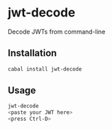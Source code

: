 # jwt-decode

Decode JWTs from command-line

## Installation

```sh
cabal install jwt-decode
```

## Usage

```sh
jwt-decode
<paste your JWT here>
<press Ctrl-D>
```

